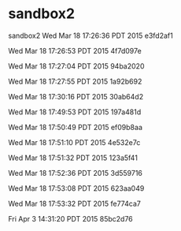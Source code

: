 # sandbox2
sandbox2
Wed Mar 18 17:26:36 PDT 2015
e3fd2af1

Wed Mar 18 17:26:53 PDT 2015
4f7d097e

Wed Mar 18 17:27:04 PDT 2015
94ba2020

Wed Mar 18 17:27:55 PDT 2015
1a92b692

Wed Mar 18 17:30:16 PDT 2015
30ab64d2

Wed Mar 18 17:49:53 PDT 2015
197a481d

Wed Mar 18 17:50:49 PDT 2015
ef09b8aa

Wed Mar 18 17:51:10 PDT 2015
4e532e7c

Wed Mar 18 17:51:32 PDT 2015
123a5f41

Wed Mar 18 17:52:36 PDT 2015
3d559716

Wed Mar 18 17:53:08 PDT 2015
623aa049

Wed Mar 18 17:53:32 PDT 2015
fe774ca7

Fri Apr  3 14:31:20 PDT 2015
85bc2d76


